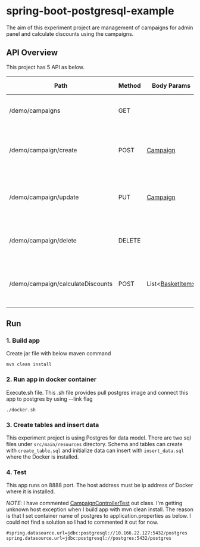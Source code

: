 # spring-boot-postgresql-example

The aim of this experiment project are management of campaigns for admin panel and calculate discounts using the campaigns.

## API Overview

This project has 5 API as below.

| Path | Method | Body Params | Request Params | Response | Description
| --- | --- | --- | --- | --- | ---
| /demo/campaigns | GET | | | [Campaign](https://github.com/umtbrbr/spring-boot-postgresql-example/blob/master/src/main/java/com/campaign/demo/entity/Campaign.java) | Returns all campaigns without any filter
| /demo/campaign/create | POST | [Campaign](https://github.com/umtbrbr/spring-boot-postgresql-example/blob/master/src/main/java/com/campaign/demo/entity/Campaign.java) | | [Campaign](https://github.com/umtbrbr/spring-boot-postgresql-example/blob/master/src/main/java/com/campaign/demo/entity/Campaign.java) | Create a new campaign with given campaign details
| /demo/campaign/update | PUT | [Campaign](https://github.com/umtbrbr/spring-boot-postgresql-example/blob/master/src/main/java/com/campaign/demo/entity/Campaign.java) | id | [Campaign](https://github.com/umtbrbr/spring-boot-postgresql-example/blob/master/src/main/java/com/campaign/demo/entity/Campaign.java) | Find campaign with given id and update that campaign 
| /demo/campaign/delete | DELETE | | id | [Campaign](https://github.com/umtbrbr/spring-boot-postgresql-example/blob/master/src/main/java/com/campaign/demo/entity/Campaign.java) | Delete campaign with given campaign id
| /demo/campaign/calculateDiscounts | POST | List<[BasketItem>](https://github.com/umtbrbr/spring-boot-postgresql-example/blob/master/src/main/java/com/campaign/demo/entity/BasketItem.java) | | List<[BasketItem>](https://github.com/umtbrbr/spring-boot-postgresql-example/blob/master/src/main/java/com/campaign/demo/entity/BasketItem.java) | Calculate discounts with using campaign of category or product

## Run

### 1. Build app

Create jar file with below maven command

    mvn clean install

### 2. Run app in docker container

Execute.sh file. This .sh file provides pull postgres image and connect this app to postgres by using --link flag

    ./docker.sh
    
### 3. Create tables and insert data

This experiment project is using Postgres for data model. There are two sql files under `src/main/resources` directory. Schema and tables can create with `create_table.sql` and initialize data can insert with `insert_data.sql` where the Docker is installed.

### 4. Test

This app runs on 8888 port. The host address must be ip address of Docker where it is installed.


_NOTE:_ I have commented [CampaignControllerTest](https://github.com/umtbrbr/spring-boot-postgresql-example/blob/master/src/test/java/com/campaign/demo/controller/CampaignContollerTest.java) out class. I'm getting unknown host exception when I build app with mvn clean install. The reason is that I set container name of postgres to application.properties as below. I could not find a solution so I had to commented it out for now.

    #spring.datasource.url=jdbc:postgresql://10.166.22.127:5432/postgres
    spring.datasource.url=jdbc:postgresql://postgres:5432/postgres
